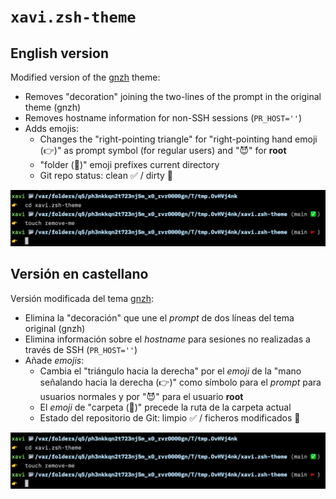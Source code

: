 # `xavi.zsh-theme`

## English version

Modified version of the [gnzh](https://github.com/ohmyzsh/ohmyzsh/blob/master/themes/gnzh.zsh-theme) theme:

- Removes "decoration" joining the two-lines of the prompt in the original theme (gnzh)
- Removes hostname information for non-SSH sessions (`PR_HOST=''`)
- Adds emojis:
  - Changes the "right-pointing triangle" for "right-pointing hand emoji (👉️)" as prompt symbol (for regular users) and "😈️" for **root**
  - "folder (📂️)" emoji prefixes current directory
  - Git repo status: clean ✅️ / dirty 🚩️

![Screenshot](xavi.zsh-theme.png)

## Versión en castellano

Versión modificada del tema [gnzh](https://github.com/ohmyzsh/ohmyzsh/blob/master/themes/gnzh.zsh-theme):

- Elimina la "decoración" que une el *prompt* de dos líneas del tema original (gnzh)
- Elimina información sobre el *hostname* para sesiones no realizadas a través de SSH (`PR_HOST=''`)
- Añade *emojis*:
  - Cambia el "triángulo hacia la derecha" por el *emoji* de la "mano señalando hacia la derecha (👉️)" como símbolo para el *prompt* para usuarios normales y por "😈️" para el usuario **root**
  - El *emoji* de "carpeta (📂️)" precede la ruta de la carpeta actual
  - Estado del repositorio de Git: limpio ✅️ / ficheros modificados 🚩️

![Screenshot](xavi.zsh-theme.png)

